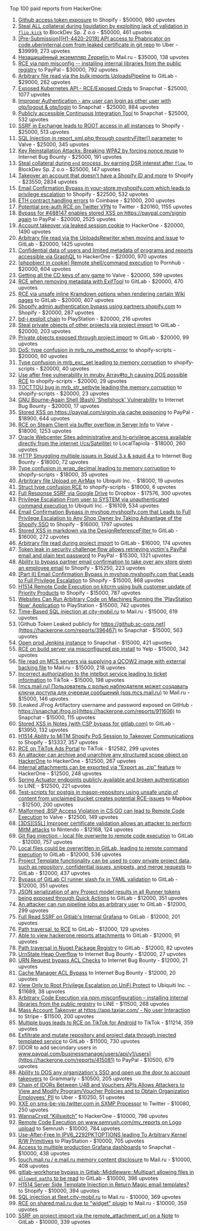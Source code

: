 Top 100 paid reports from HackerOne:

1. [Github access token exposure](https://hackerone.com/reports/1087489) to Shopify - $50000, 980 upvotes
2. [Steal ALL collateral during liquidation by exploiting lack of validation in `flip.kick`](https://hackerone.com/reports/684092) to BlockDev Sp. Z o.o - $50000, 461 upvotes
3. [[Pre-Submission][H1-4420-2019] API access to Phabricator on code.uberinternal.com from leaked certificate in git repo](https://hackerone.com/reports/591813) to Uber - $39999, 273 upvotes
4. [Незащищённый экземпляр Zeppelin ](https://hackerone.com/reports/992564) to Mail.ru - $35000, 138 upvotes
5. [RCE via npm misconfig -- installing internal libraries from the public registry](https://hackerone.com/reports/925585) to PayPal - $30000, 792 upvotes
6. [Arbitrary file read  via the bulk imports UploadsPipeline](https://hackerone.com/reports/1439593) to GitLab - $29000, 262 upvotes
7. [Exposed Kubernetes API - RCE/Exposed Creds](https://hackerone.com/reports/455645) to Snapchat - $25000, 1077 upvotes
8. [Improper Authentication - any user can login as other user with otp/logout & otp/login](https://hackerone.com/reports/921780) to Snapchat - $25000, 884 upvotes
9. [Publicly accessible Continuous Integration Tool](https://hackerone.com/reports/313457) to Snapchat - $25000, 532 upvotes
10. [SSRF in Exchange leads to ROOT access in all instances](https://hackerone.com/reports/341876) to Shopify - $25000, 513 upvotes
11. [SQL Injection in report_xml.php through countryFilter[] parameter](https://hackerone.com/reports/383127) to Valve - $25000, 345 upvotes
12. [Key Reinstallation Attacks: Breaking WPA2 by forcing nonce reuse](https://hackerone.com/reports/286740) to Internet Bug Bounty - $25000, 191 upvotes
13. [Steal collateral during `end` process, by earning DSR interest after `flow`.](https://hackerone.com/reports/672664) to BlockDev Sp. Z o.o - $25000, 147 upvotes
14. [Takeover an account that doesn't have a Shopify ID and more](https://hackerone.com/reports/867513) to Shopify - $23550, 2834 upvotes
15. [Email Confirmation Bypass in your-store.myshopify.com which leads to privilege escalation](https://hackerone.com/reports/910300) to Shopify - $22500, 532 upvotes
16. [ETH contract handling errors](https://hackerone.com/reports/328526) to Coinbase - $21000, 200 upvotes
17. [Potential pre-auth RCE on Twitter VPN](https://hackerone.com/reports/591295) to Twitter - $20160, 1155 upvotes
18. [Bypass for #488147 enables stored XSS on https://paypal.com/signin again](https://hackerone.com/reports/510152) to PayPal - $20000, 2525 upvotes
19. [Account takeover via leaked session cookie](https://hackerone.com/reports/745324) to HackerOne - $20000, 1490 upvotes
20. [Arbitrary file read via the UploadsRewriter when moving and issue](https://hackerone.com/reports/827052) to GitLab - $20000, 1425 upvotes
21. [Confidential data of users and limited metadata of programs and reports accessible via GraphQL](https://hackerone.com/reports/489146) to HackerOne - $20000, 970 upvotes
22. [[phpobject in cookie] Remote shell/command execution](https://hackerone.com/reports/141956) to Pornhub - $20000, 604 upvotes
23. [Getting all the CD keys of any game](https://hackerone.com/reports/391217) to Valve - $20000, 599 upvotes
24. [RCE when removing metadata with ExifTool](https://hackerone.com/reports/1154542) to GitLab - $20000, 470 upvotes
25. [RCE via unsafe inline Kramdown options when rendering certain Wiki pages](https://hackerone.com/reports/1125425) to GitLab - $20000, 407 upvotes
26. [Shopify admin authentication bypass using partners.shopify.com](https://hackerone.com/reports/270981) to Shopify - $20000, 287 upvotes
27. [bd-j exploit chain](https://hackerone.com/reports/1379975) to PlayStation - $20000, 216 upvotes
28. [Steal private objects of other projects via project import](https://hackerone.com/reports/743953) to GitLab - $20000, 203 upvotes
29. [Private objects exposed through project import](https://hackerone.com/reports/767770) to GitLab - $20000, 99 upvotes
30. [DoS: type confusion in mrb_no_method_error](https://hackerone.com/reports/181871) to shopify-scripts - $20000, 60 upvotes
31. [Type confusion in mrb_exc_set leading to memory corruption](https://hackerone.com/reports/185041) to shopify-scripts - $20000, 40 upvotes
32. [Use after free vulnerability in mruby Array#to_h causing DOS possible RCE](https://hackerone.com/reports/181321) to shopify-scripts - $20000, 29 upvotes
33. [TOCTTOU bug in mrb_str_setbyte leading the memory corruption](https://hackerone.com/reports/181893) to shopify-scripts - $20000, 23 upvotes
34. [GNU Bourne-Again Shell (Bash) 'Shellshock' Vulnerability](https://hackerone.com/reports/29839) to Internet Bug Bounty - $20000, 17 upvotes
35. [Stored XSS on https://paypal.com/signin via cache poisoning](https://hackerone.com/reports/488147) to PayPal - $18900, 644 upvotes
36. [RCE on Steam Client via buffer overflow in Server Info](https://hackerone.com/reports/470520) to Valve - $18000, 1253 upvotes
37. [Oracle Webcenter Sites administrative and hi-privilege access available directly from the internet (/cs/Satellite)](https://hackerone.com/reports/170532) to LocalTapiola - $18000, 260 upvotes
38. [HTTP Smuggling multiple issues in Squid 3.x & squid 4.x](https://hackerone.com/reports/758445) to Internet Bug Bounty - $18000, 72 upvotes
39. [Type confusion in wrap_decimal leading to memory corruption](https://hackerone.com/reports/185051) to shopify-scripts - $18000, 35 upvotes
40. [Arbritrary file Upload on AirMax](https://hackerone.com/reports/73480) to Ubiquiti Inc. - $18000, 19 upvotes
41. [Struct type confusion RCE](https://hackerone.com/reports/181879) to shopify-scripts - $18000, 6 upvotes
42. [Full Response SSRF via Google Drive](https://hackerone.com/reports/1406938) to Dropbox - $17576, 300 upvotes
43. [Privilege Escalation From user to SYSTEM via unauthenticated command execution ](https://hackerone.com/reports/544928) to Ubiquiti Inc. - $16109, 534 upvotes
44. [Email Confirmation Bypass in myshop.myshopify.com that Leads to Full Privilege Escalation to Any Shop Owner by Taking Advantage of the Shopify SSO](https://hackerone.com/reports/791775) to Shopify - $16000, 1797 upvotes
45. [Stored XSS in markdown via the DesignReferenceFilter ](https://hackerone.com/reports/1212067) to GitLab - $16000, 272 upvotes
46. [Arbitrary file read during project import](https://hackerone.com/reports/1132378) to GitLab - $16000, 174 upvotes
47. [Token leak in security challenge flow allows retrieving victim's PayPal email and plain text password](https://hackerone.com/reports/739737) to PayPal - $15300, 1321 upvotes
48. [Ability to bypass partner email confirmation to take over any store given an employee email](https://hackerone.com/reports/300305) to Shopify - $15250, 223 upvotes
49. [[Part II] Email Confirmation Bypass in myshop.myshopify.com that Leads to Full Privilege Escalation](https://hackerone.com/reports/796808) to Shopify - $15000, 868 upvotes
50. [H1514 Remote Code Execution on kitcrm using bulk customer update of Priority Products](https://hackerone.com/reports/422944) to Shopify - $15000, 787 upvotes
51. [Websites Can Run Arbitrary Code on Machines Running the 'PlayStation Now' Application](https://hackerone.com/reports/873614) to PlayStation - $15000, 742 upvotes
52. [Time-Based SQL injection at city-mobil.ru](https://hackerone.com/reports/868436) to Mail.ru - $15000, 619 upvotes
53. [Github Token Leaked publicly for https://github.sc-corp.net](https://hackerone.com/reports/396467) to Snapchat - $15000, 563 upvotes
54. [Open prod Jenkins instance](https://hackerone.com/reports/231460) to Snapchat - $15000, 421 upvotes
55. [RCE on build server via misconfigured pip install](https://hackerone.com/reports/946409) to Yelp - $15000, 342 upvotes
56. [file read on MCS servers via supplying a QCOW2 image with external backing file](https://hackerone.com/reports/1024899) to Mail.ru - $15000, 218 upvotes
57. [Incorrect authorization to the intelbot service leading to ticket information](https://hackerone.com/reports/1328546) to TikTok - $15000, 198 upvotes
58. [[mcs.mail.ru] Пользователь с ролью наблюдателя может создавать ключи доступа для очереди сообщений (sqs.mcs.mail.ru)](https://hackerone.com/reports/1177451) to Mail.ru - $15000, 146 upvotes
59. [Leaked JFrog Artifactory  username and password exposed on GitHub - https://snapchat.jfrog.io](https://hackerone.com/reports/911606) to Snapchat - $15000, 115 upvotes
60. [Stored XSS in Notes (with CSP bypass for gitlab.com)](https://hackerone.com/reports/1481207) to GitLab - $13950, 132 upvotes
61. [H1514 Ability to MiTM Shopify PoS Session to Takeover Communications](https://hackerone.com/reports/423467) to Shopify - $13337, 357 upvotes
62. [RCE on TikTok Ads Portal](https://hackerone.com/reports/1024575) to TikTok - $12582, 299 upvotes
63. [An attacker can archive and unarchive any structured scope object on HackerOne](https://hackerone.com/reports/1501611) to HackerOne - $12500, 267 upvotes
64. [Internal attachments can be exported via "Export as .zip" feature](https://hackerone.com/reports/186230) to HackerOne - $12500, 248 upvotes
65. [Spring Actuator endpoints publicly available and broken authentication](https://hackerone.com/reports/838635) to LINE - $12500, 221 upvotes
66. [Test-scripts for postgis in mason-repository using unsafe unzip of content from unclaimed bucket creates potential RCE-issues](https://hackerone.com/reports/329689) to Mapbox - $12500, 200 upvotes
67. [Malformed .BSP Access Violation in CS:GO can lead to Remote Code Execution](https://hackerone.com/reports/351014) to Valve - $12500, 149 upvotes
68. [[3DS][SSL] Improper certificate validation allows an attacker to perform MitM attacks](https://hackerone.com/reports/894922) to Nintendo - $12168, 124 upvotes
69. [Git flag injection - local file overwrite to remote code execution](https://hackerone.com/reports/658013) to GitLab - $12000, 757 upvotes
70. [Local files could be overwritten in GitLab, leading to remote command execution](https://hackerone.com/reports/587854) to GitLab - $12000, 536 upvotes
71. [Project Template functionality can be used to copy private project data, such as repository, confidential issues, snippets, and merge requests](https://hackerone.com/reports/689314) to GitLab - $12000, 437 upvotes
72. [Bypass of GitLab CI runner slash fix in YAML validation](https://hackerone.com/reports/409395) to GitLab - $12000, 351 upvotes
73. [JSON serialization of any Project model results in all Runner tokens being exposed through Quick Actions](https://hackerone.com/reports/509924) to GitLab - $12000, 351 upvotes
74. [An attacker can run pipeline jobs as arbitrary user](https://hackerone.com/reports/894569) to GitLab - $12000, 299 upvotes
75. [Full Read SSRF on Gitlab's Internal Grafana](https://hackerone.com/reports/878779) to GitLab - $12000, 201 upvotes
76. [Path traversal, to RCE](https://hackerone.com/reports/733072) to GitLab - $12000, 129 upvotes
77. [Able to view hackerone reports attachments](https://hackerone.com/reports/979787) to GitLab - $12000, 91 upvotes
78. [Path traversal in Nuget Package Registry](https://hackerone.com/reports/822262) to GitLab - $12000, 82 upvotes
79. [UrnState Heap Overflow](https://hackerone.com/reports/824771) to Internet Bug Bounty - $12000, 27 upvotes
80. [URN Request bypass ACL Checks](https://hackerone.com/reports/824802) to Internet Bug Bounty - $12000, 21 upvotes
81. [Cache Manager ACL Bypass](https://hackerone.com/reports/824203) to Internet Bug Bounty - $12000, 20 upvotes
82. [View Only to Root Privilege Escalation on UniFi Protect](https://hackerone.com/reports/825764) to Ubiquiti Inc. - $11689, 38 upvotes
83. [Arbitrary Code Execution via npm misconfiguration – installing internal libraries from the public registry](https://hackerone.com/reports/1043385) to LINE - $11500, 268 upvotes
84. [Mass Account Takeover at https://app.taxjar.com/ - No user Interaction](https://hackerone.com/reports/1581240) to Stripe - $11500, 200 upvotes
85. [Multiple bugs leads to RCE on TikTok for Android](https://hackerone.com/reports/1065500) to TikTok - $11214, 359 upvotes
86. [Exfiltrate and mutate repository and project data through injected templated service](https://hackerone.com/reports/446585) to GitLab - $11000, 730 upvotes
87. [IDOR to add secondary users in www.paypal.com/businessmanage/users/api/v1/users](https://hackerone.com/reports/415081) to PayPal - $10500, 679 upvotes
88. [Ability to DOS any organization's SSO and open up the door to account takeovers](https://hackerone.com/reports/976603) to Grammarly - $10500, 205 upvotes
89. [Chain of IDORs Between U4B and Vouchers APIs Allows Attackers to View and Modify Program/Voucher Policies and to Obtain Organization Employees' PII](https://hackerone.com/reports/1148697) to Uber - $10250, 51 upvotes
90. [XXE on sms-be-vip.twitter.com in SXMP Processor](https://hackerone.com/reports/248668) to Twitter - $10080, 250 upvotes
91. [WannaCrypt “Killswitch”](https://hackerone.com/reports/228648) to HackerOne - $10000, 796 upvotes
92. [Remote Code Execution on www.semrush.com/my_reports on Logo upload](https://hackerone.com/reports/403417) to Semrush - $10000, 784 upvotes
93. [Use-After-Free In IPV6_2292PKTOPTIONS leading To Arbitrary Kernel R/W Primitives](https://hackerone.com/reports/826026) to PlayStation - $10000, 705 upvotes
94. [Access to multiple production Grafana dashboards](https://hackerone.com/reports/663628) to Snapchat - $10000, 438 upvotes
95. [touch.mail.ru / e.mail.ru memory content disclosure](https://hackerone.com/reports/513236) to Mail.ru - $10000, 408 upvotes
96. [gitlab-workhorse bypass in Gitlab::Middleware::Multipart allowing files in `allowed_paths` to be read](https://hackerone.com/reports/850447) to GitLab - $10000, 396 upvotes
97. [H1514 Server Side Template Injection in Return Magic email templates?](https://hackerone.com/reports/423541) to Shopify - $10000, 394 upvotes
98. [SQL injection at fleet.city-mobil.ru](https://hackerone.com/reports/881901) to Mail.ru - $10000, 369 upvotes
99. [RCE on shared.mail.ru due to "widget" plugin](https://hackerone.com/reports/518637) to Mail.ru - $10000, 359 upvotes
100. [SSRF on project import via the remote_attachment_url on a Note](https://hackerone.com/reports/826361) to GitLab - $10000, 339 upvotes
